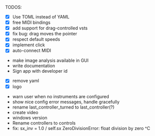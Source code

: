 TODOS:
- [x] Use TOML instead of YAML
- [x] free MIDI bindings
- [x] add support for drag-controlled vsts
- [x] fix bug: drag moves the pointer
- [x] respect default speeds
- [x] implement click
- [x] auto-connect MIDI
- make image analysis available in GUI
- write documentation
- Sign app with developer id
- [x] remove yaml
- [x] logo
- warn user when no instruments are configured
- show nice config error messages, handle gracefully
- rename last_controller_turned to last_controller(?)
- create video
- windows version 
- Rename controllers to controls
- fix:     sx_inv = 1.0 / self.sx
    ZeroDivisionError: float division by zero
    ^C
